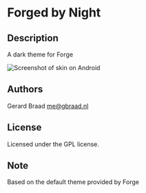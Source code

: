 Forged by Night
===============


Description
-----------

A dark theme for Forge

![Screenshot of skin on Android](https://github.com/gbraad/forge-skin-night/blob/master/screenshot.png)


Authors
-------

Gerard Braad <me@gbraad.nl>


License
-------

Licensed under the GPL license.


Note
----

Based on the default theme provided by Forge
